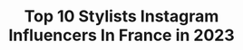 ---
title: Top 10 Stylists Instagram Influencers In France in 2023
description: >-
  Find top stylists Instagram influencers in France in 2023. Most popular hashtags: #fashionstyle #coat #fashionblogger.
platform: Instagram
hits: 450
text_top: Identify the best Instagram profiles on inBeat.
text_bottom: Our search engine aggregates 450 Instagram influencers like this in France for you to contact.
profiles:
  - username: "___rrxii"
    fullname: >-
      Kira the alchemist
    bio: >-
      Stylist
    location: "France"
    followers: 71531
    engagement: 154
    commentsToLikes: 0.025763
    id: ck5bv4h4piz990i113kim25q2
    verified: false
    hashtags: "#freekodak, #nofakefriends"
  - username: "ramonatabita"
    fullname: >-
      Ramona Tabita
    bio: >-
      Stylist
    location: "France"
    followers: 37679
    engagement: 267
    commentsToLikes: 0.023138
    id: ck0vvqiasqb5p0i19ek09becl
    verified: false
    hashtags: "#saintlaurentrivedroite, #defuera, #fw20, #fearofgodzegna"
  - username: "dannistylist"
    fullname: >-
      StyledByDanni
    bio: >-
      STYLIST
    location: "France"
    followers: 16435
    engagement: 174
    commentsToLikes: 0.068677
    id: ck135tzeh38aq0i199g303s02
    verified: false
    hashtags: "#streetstyle, #londonfashionweek, #bottegaveneta, #styledbydanni"
  - username: "bylauralayton"
    fullname: >-
      Laura  KOryn Layton
    bio: >-
      —————————— Stylist
    location: "France"
    followers: 46836
    engagement: 435
    commentsToLikes: 0.027169
    id: ck6u65clvdm9l0j71pfncxtnx
    verified: false
    hashtags: "#afrolatina, #havana, #cuba, #latina"
  - username: "melissaswardrobe"
    fullname: >-
      Melissa’s Wardrobe
    bio: >-
      Celebrity Fashion Stylist Luxury Fashion & Lifestyle Blogger London ✉️ management@melissaswardrobe.com
    location: "France"
    followers: 183684
    engagement: 784
    commentsToLikes: 0.039895
    id: ck0udxvovk7yj0i19uwfxckji
    verified: false
    hashtags: "#museofmilan, #colouristheanswer, #opiobsessed, #foreverchasingtomorrow"
  - username: "justinebrouill"
    fullname: >-
      JUSTINE BROUILLETTE
    bio: >-
      Canada Styliste/Blogueuse Collaboratrice pour @lookdujour_ca & @fromrachel justine.brouillette@gmail.com
    location: "France"
    followers: 45126
    engagement: 639
    commentsToLikes: 0.199287
    id: ck55mvs7w4xmt0i11ri5jgn7h
    verified: false
    hashtags: "#giveaway, #partenaire, #yellowamespieds, #pub"
  - username: "hayerelola"
    fullname: >-
      𝕃𝕒𝕝𝕠
    bio: >-
      fashion addict 💋 Not your girl gang Rennes 📍 Diplômée : styliste / modéliste 21 buttons : lolahyr 📩 : lola.hyr@gmail.com
    location: "France"
    followers: 7503
    engagement: 925
    commentsToLikes: 0.109542
    id: ck136lb4d71tt0i19m5crkyeq
    verified: false
    hashtags: "#fashionstyle, #love, #discoverunder10k, #shooting"
  - username: "gelixr"
    fullname: >-
      Angelina Texier
    bio: >-
      ✧ CA | Styliste, Rennes - Paris 🐻 ✉️ contact - at.gelixr@outlook.com
    location: "France"
    followers: 44231
    engagement: 314
    commentsToLikes: 0.154146
    id: ck0vvadtzo94v0i19ykue94r5
    verified: false
    hashtags: "#ikksofficial, #ikks, #concours, #nakdfashion"
  - username: "mcristinastyling"
    fullname: >-
      cristina gomes
    bio: >-
      Stylist/ Image Consultant⚡ Barcelona /Bordeaux 📍 cristina.fonseca.gomes@gmail.com 📩
    location: "France"
    followers: 9837
    engagement: 699
    commentsToLikes: 0.201017
    id: ck5zxexvg7vu90i14wawi521w
    verified: false
    hashtags: "#stun02, #weekendfitss, #knitt, #aestheticgrls"
  - username: "its.pariyaa"
    fullname: >-
      pariyasmd
    bio: >-
      💊PhD Condidate(Pharmaceutical subset) 👗Freelance stylist (School of style/🇺🇸) ✂️Fashion Designer Founder of @psworldcollection
    location: "France"
    followers: 31321
    engagement: 315
    commentsToLikes: 0.082130
    id: ck602s7f7iv1h0i14h3g5rmee
    verified: false
    hashtags: "#blackandwhite, #officialkavyar, #fashionmagazin, #photooftheday"
---